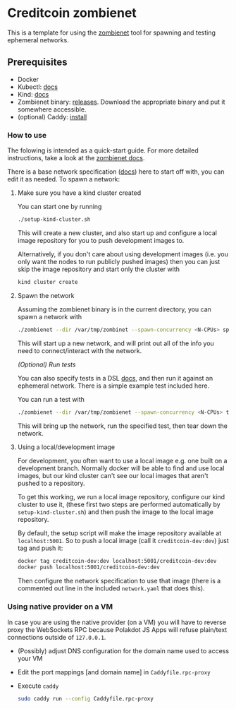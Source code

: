 # Creditcoin zombienet

This is a template for using the [zombienet](https://github.com/paritytech/zombienet) tool for spawning and testing
ephemeral networks.

## Prerequisites

- Docker
- Kubectl: [docs](https://kubernetes.io/releases/download/#kubectl)
- Kind: [docs](https://kind.sigs.k8s.io/docs/user/quick-start/#installation)
- Zombienet binary: [releases](https://github.com/paritytech/zombienet/releases). Download the appropriate binary and put it somewhere accessible.
- (optional) Caddy: [install](https://caddyserver.com/docs/install)

### How to use

The folowing is intended as a quick-start guide.
For more detailed instructions, take a look at the [zombienet docs](https://paritytech.github.io/zombienet/intro.html).

There is a base network specification ([docs](https://paritytech.github.io/zombienet/network-definition-spec.html)) here to start off with, you can edit it as needed. To spawn a network:

1. Make sure you have a kind cluster created

    You can start one by running

    ```bash
    ./setup-kind-cluster.sh
    ```

    This will create a new cluster, and also start up and configure a local
    image repository for you to push development images to.

    Alternatively, if you don't care about using development images (i.e. you
    only want the nodes to run publicly pushed images) then you can just skip the image repository and start only the cluster with

    ```bash
    kind cluster create
    ```

2. Spawn the network

    Assuming the zombienet binary is in the current directory, you can
    spawn a network with

    ```bash
    ./zombienet --dir /var/tmp/zombinet --spawn-concurrency <N-CPUs> spawn network.yaml
    ```

    This will start up a new network, and will print out all of the info
    you need to connect/interact with the network.

    _(Optional) Run tests_

    You can also specify tests in a DSL [docs](https://paritytech.github.io/zombienet/cli/test-dsl-definition-spec.html), and then run it against
    an ephemeral network. There is a simple example test included here.

    You can run a test with

    ```bash
    ./zombienet --dir /var/tmp/zombienet --spawn-concurrency <N-CPUs> test ./tests/test.zndsl
    ```

    This will bring up the network, run the specified test, then
    tear down the network.

3. Using a local/development image

    For development, you often want to use a local image e.g. one
    built on a development branch. Normally docker will be able to find
    and use local images, but our kind cluster can't see our local images
    that aren't pushed to a repository.

    To get this working, we run a local image repository, configure our kind
    cluster to use it, (these first two steps are performed automatically
    by `setup-kind-cluster.sh`) and then push the image to the local image repository.

    By default, the setup script will make the image repository available at
    `localhost:5001`. So to push a local image (call it `creditcoin-dev:dev`) just
    tag and push it:

    ```bash
    docker tag creditcoin-dev:dev localhost:5001/creditcoin-dev:dev
    docker push localhost:5001/creditcoin-dev:dev
    ```

    Then configure the network specification to use that image
    (there is a commented out line in the included `network.yaml` that does this).

### Using native provider on a VM

In case you are using the native provider (on a VM) you will have to reverse proxy the
WebSockets RPC because Polakdot JS Apps will refuse plain/text connections outside of
`127.0.0.1`.

- (Possibly) adjust DNS configuration for the domain name used to access your VM
- Edit the port mappings [and domain name] in `Caddyfile.rpc-proxy`
- Execute `caddy`

    ```bash
    sudo caddy run --config Caddyfile.rpc-proxy
    ```
